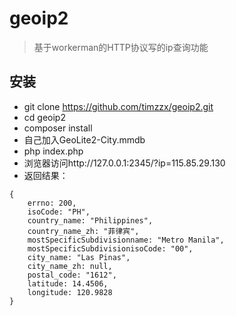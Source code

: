 # geoip2

> 基于workerman的HTTP协议写的ip查询功能<br />

## 安装

+ git clone https://github.com/timzzx/geoip2.git
+ cd geoip2
+ composer install
+ 自己加入GeoLite2-City.mmdb
+ php index.php
+ 浏览器访问http://127.0.0.1:2345/?ip=115.85.29.130
+ 返回结果：

```
{
    errno: 200,
    isoCode: "PH",
    country_name: "Philippines",
    country_name_zh: "菲律宾",
    mostSpecificSubdivisionname: "Metro Manila",
    mostSpecificSubdivisionisoCode: "00",
    city_name: "Las Pinas",
    city_name_zh: null,
    postal_code: "1612",
    latitude: 14.4506,
    longitude: 120.9828
}
```
